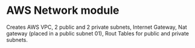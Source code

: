 # AWS Network module
Creates AWS VPC, 2 public and 2 private subnets, Internet Gateway, Nat gateway (placed in a public subnet 01), Rout Tables for public and private subnets.